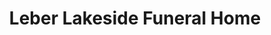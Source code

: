---
title: "Leber Lakeside Funeral Home"
url: /landing/leber-lakeside-funeral-home/
shop: funeral directors
---